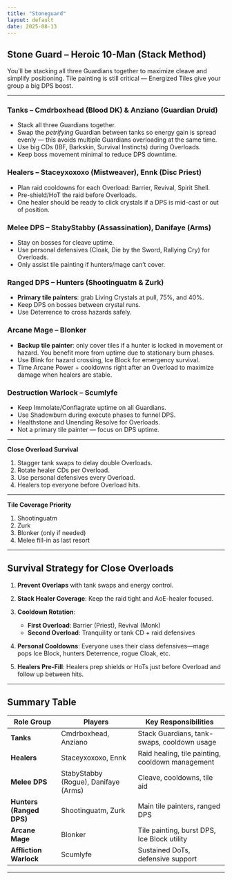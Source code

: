 ```yaml
---
title: "Stoneguard"
layout: default
date: 2025-08-13
---
```


## Stone Guard – Heroic 10-Man (Stack Method)

You’ll be stacking all three Guardians together to maximize cleave and simplify positioning. Tile painting is still critical — Energized Tiles give your group a big DPS boost.

---

### Tanks – Cmdrboxhead (Blood DK) & Anziano (Guardian Druid)

* Stack all three Guardians together.
* Swap the *petrifying* Guardian between tanks so energy gain is spread evenly — this avoids multiple Guardians overloading at the same time.
* Use big CDs (IBF, Barkskin, Survival Instincts) during Overloads.
* Keep boss movement minimal to reduce DPS downtime.

### Healers – Staceyxoxoxo (Mistweaver), Ennk (Disc Priest)

* Plan raid cooldowns for each Overload: Barrier, Revival, Spirit Shell.
* Pre-shield/HoT the raid before Overloads.
* One healer should be ready to click crystals if a DPS is mid-cast or out of position.

### Melee DPS – StabyStabby (Assassination), Danifaye (Arms)

* Stay on bosses for cleave uptime.
* Use personal defensives (Cloak, Die by the Sword, Rallying Cry) for Overloads.
* Only assist tile painting if hunters/mage can’t cover.

### Ranged DPS – Hunters (Shootinguatm & Zurk)

* **Primary tile painters**: grab Living Crystals at pull, 75%, and 40%.
* Keep DPS on bosses between crystal runs.
* Use Deterrence to cross hazards safely.

### Arcane Mage – Blonker

* **Backup tile painter**: only cover tiles if a hunter is locked in movement or hazard. You benefit more from uptime due to stationary burn phases.
* Use Blink for hazard crossing, Ice Block for emergency survival.
* Time Arcane Power + cooldowns right after an Overload to maximize damage when healers are stable.

### Destruction Warlock – Scumlyfe

* Keep Immolate/Conflagrate uptime on all Guardians.
* Use Shadowburn during execute phases to funnel DPS.
* Healthstone and Unending Resolve for Overloads.
* Not a primary tile painter — focus on DPS uptime.

---

**Close Overload Survival**

1. Stagger tank swaps to delay double Overloads.
2. Rotate healer CDs per Overload.
3. Use personal defensives every Overload.
4. Healers top everyone before Overload hits.

---

**Tile Coverage Priority**

1. Shootinguatm
2. Zurk
3. Blonker (only if needed)
4. Melee fill-in as last resort

---

## Survival Strategy for Close Overloads

1. **Prevent Overlaps** with tank swaps and energy control.
2. **Stack Healer Coverage**: Keep the raid tight and AoE-healer focused.
3. **Cooldown Rotation**:

   * **First Overload**: Barrier (Priest), Revival (Monk)
   * **Second Overload**: Tranquility or tank CD + raid defensives
4. **Personal Cooldowns**: Everyone uses their class defensives—mage pops Ice Block, hunters Deterrence, rogue Cloak, etc.
5. **Healers Pre-Fill**: Healers prep shields or HoTs just before Overload and follow up between hits.

---

## Summary Table

| Role Group               | Players                              | Key Responsibilities                             |
| ------------------------ | ------------------------------------ | ------------------------------------------------ |
| **Tanks**                | Cmdrboxhead, Anziano                 | Stack Guardians, tank-swaps, cooldown usage      |
| **Healers**              | Staceyxoxoxo, Ennk                   | Raid healing, tile painting, cooldown management |
| **Melee DPS**            | StabyStabby (Rogue), Danifaye (Arms) | Cleave, cooldowns, tile aid                      |
| **Hunters (Ranged DPS)** | Shootinguatm, Zurk                   | Main tile painters, ranged DPS                   |
| **Arcane Mage**          | Blonker                              | Tile painting, burst DPS, Ice Block utility      |
| **Affliction Warlock**   | Scumlyfe                             | Sustained DoTs, defensive support                |

---

